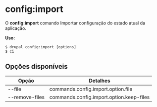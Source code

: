 # config:import
O **config:import** comando Importar configuração do estado atual da aplicação.

**Uso:**
```
$ drupal config:import [options] 
$ ci  
```

## Opções disponíveis
Opção | Detalhes
-------|-------------
--file | commands.config.import.option.file
--remove-files | commands.config.import.option.keep-files
